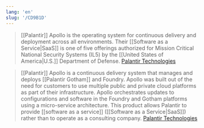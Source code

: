 ```yaml
---
lang: 'en'
slug: '/CD9B1D'
---
```


> [[Palantir]] Apollo is the operating system for continuous delivery and deployment across all environments. Their [[Software as a Service|SaaS]] is one of five offerings authorized for Mission Critical National Security Systems (IL5) by the [[United States of America|U.S.]] Department of Defense. [Palantir Technologies](https://en.wikipedia.org/wiki/Palantir_Technologies)

> [[Palantir]] Apollo is a continuous delivery system that manages and deploys [[Palantir Gotham]] and Foundry. Apollo was built out of the need for customers to use multiple public and private cloud platforms as part of their infrastructure. Apollo orchestrates updates to configurations and software in the Foundry and Gotham platforms using a micro-service architecture. This product allows Palantir to provide [[software as a service]] ([[Software as a Service|SaaS]]) rather than to operate as a consulting company. [Palantir Technologies](https://en.wikipedia.org/wiki/Palantir_Technologies)
